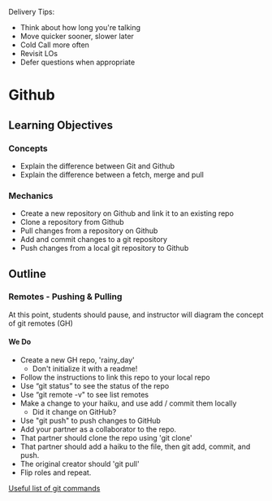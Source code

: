 Delivery Tips:

* Think about how long you're talking
* Move quicker sooner, slower later
* Cold Call more often
* Revisit LOs
* Defer questions when appropriate

# Github

## Learning Objectives

### Concepts

- Explain the difference between Git and Github
- Explain the difference between a fetch, merge and pull

### Mechanics

- Create a new repository on Github and link it to an existing repo
- Clone a repository from Github
- Pull changes from a repository on Github
- Add and commit changes to a git repository
- Push changes from a local git repository to Github

## Outline

### Remotes - Pushing & Pulling

At this point, students should pause, and instructor will diagram the concept
of git remotes (GH)

#### We Do

* Create a new GH repo, 'rainy_day'
  * Don't initialize it with a readme!
* Follow the instructions to link this repo to your local repo
* Use “git status” to see the status of the repo
* Use “git remote -v" to see list remotes
* Make a change to your haiku, and use add / commit them locally
  * Did it change on GitHub?
* Use "git push" to push changes to GitHub
* Add your partner as a collaborator to the repo.
* That partner should clone the repo using 'git clone'
* That partner should add a haiku to the file, then git add, commit, and push.
* The original creator should 'git pull'
* Flip roles and repeat.

[Useful list of git commands](http://ndpsoftware.com/git-cheatsheet.html#loc=index;)
